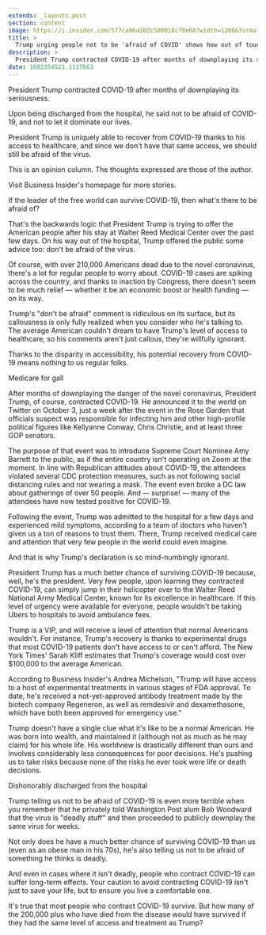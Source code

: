 ```yaml
--- 
extends: _layouts.post 
section: content 
image: https://i.insider.com/5f7ca96a282c500018c78e68?width=1200&format=jpeg 
title: > 
  Trump urging people not to be 'afraid of COVID' shows how out of touch he is with the lives of regular Americans 
description: > 
  President Trump contracted COVID-19 after months of downplaying its seriousness.That's the backwards logic that President Trump is trying to offer the American people after his stay at Walter Reed Medical Center over the past few days.On his way out of the hospital, Trump offered the public some advice too: don't be afraid of the virus.Medicare for gallAfter months of downplaying the danger of the novel coronavirus, President Trump, of course, contracted COVID-19.President Trump has a much better chance of surviving COVID-19 because, well, he's the president. 
date: 1602354521.1117663 
--- 
```

President Trump contracted COVID-19 after months of downplaying its seriousness.

Upon being discharged from the hospital, he said not to be afraid of COVID-19, and not to let it dominate our lives.

President Trump is uniquely able to recover from COVID-19 thanks to his access to healthcare, and since we don't have that same access, we should still be afraid of the virus.

This is an opinion column. The thoughts expressed are those of the author.

Visit Business Insider's homepage for more stories.

If the leader of the free world can survive COVID-19, then what's there to be afraid of?

That's the backwards logic that President Trump is trying to offer the American people after his stay at Walter Reed Medical Center over the past few days. On his way out of the hospital, Trump offered the public some advice too: don't be afraid of the virus.

Of course, with over 210,000 Americans dead due to the novel coronavirus, there's a lot for regular people to worry about. COVID-19 cases are spiking across the country, and thanks to inaction by Congress, there doesn't seem to be much relief — whether it be an economic boost or health funding — on its way.

Trump's "don't be afraid" comment is ridiculous on its surface, but its callousness is only fully realized when you consider who he's talking to. The average American couldn't dream to have Trump's level of access to healthcare, so his comments aren't just callous, they're willfully ignorant.

Thanks to the disparity in accessibility, his potential recovery from COVID-19 means nothing to us regular folks.

Medicare for gall

After months of downplaying the danger of the novel coronavirus, President Trump, of course, contracted COVID-19. He announced it to the world on Twitter on October 3, just a week after the event in the Rose Garden that officials suspect was responsible for infecting him and other high-profile political figures like Kellyanne Conway, Chris Christie, and at least three GOP senators.

The purpose of that event was to introduce Supreme Court Nominee Amy Barrett to the public, as if the entire country isn't operating on Zoom at the moment. In line with Republican attitudes about COVID-19, the attendees violated several CDC protection measures, such as not following social distancing rules and not wearing a mask. The event even broke a DC law about gatherings of over 50 people. And — surprise! — many of the attendees have now tested positive for COVID-19.

Following the event, Trump was admitted to the hospital for a few days and experienced mild symptoms, according to a team of doctors who haven't given us a ton of reasons to trust them. There, Trump received medical care and attention that very few people in the world could even imagine.

And that is why Trump's declaration is so mind-numbingly ignorant.

President Trump has a much better chance of surviving COVID-19 because, well, he's the president. Very few people, upon learning they contracted COVID-19, can simply jump in their helicopter over to the Walter Reed National Army Medical Center, known for its excellence in healthcare. If this level of urgency were available for everyone, people wouldn't be taking Ubers to hospitals to avoid ambulance fees.

Trump is a VIP, and will receive a level of attention that normal Americans wouldn't. For instance, Trump's recovery is thanks to experimental drugs that most COVID-19 patients don't have access to or can't afford. The New York Times' Sarah Kliff estimates that Trump's coverage would cost over $100,000 to the average American.

According to Business Insider's Andrea Michelson, "Trump will have access to a host of experimental treatments in various stages of FDA approval. To date, he's received a not-yet-approved antibody treatment made by the biotech company Regeneron, as well as remdesivir and dexamethasone, which have both been approved for emergency use."

Trump doesn't have a single clue what it's like to be a normal American. He was born into wealth, and maintained it (although not as much as he may claim) for his whole life. His worldview is drastically different than ours and involves considerably less consequences for poor decisions. He's pushing us to take risks because none of the risks he ever took were life or death decisions.

Dishonorably discharged from the hospital

Trump telling us not to be afraid of COVID-19 is even more terrible when you remember that he privately told Washington Post alum Bob Woodward that the virus is "deadly stuff" and then proceeded to publicly downplay the same virus for weeks.

Not only does he have a much better chance of surviving COVID-19 than us (even as an obese man in his 70s), he's also telling us not to be afraid of something he thinks is deadly.

And even in cases where it isn't deadly, people who contract COVID-19 can suffer long-term effects. Your caution to avoid contracting COVID-19 isn't just to save your life, but to ensure you live a comfortable one.

It's true that most people who contract COVID-19 survive. But how many of the 200,000 plus who have died from the disease would have survived if they had the same level of access and treatment as Trump?